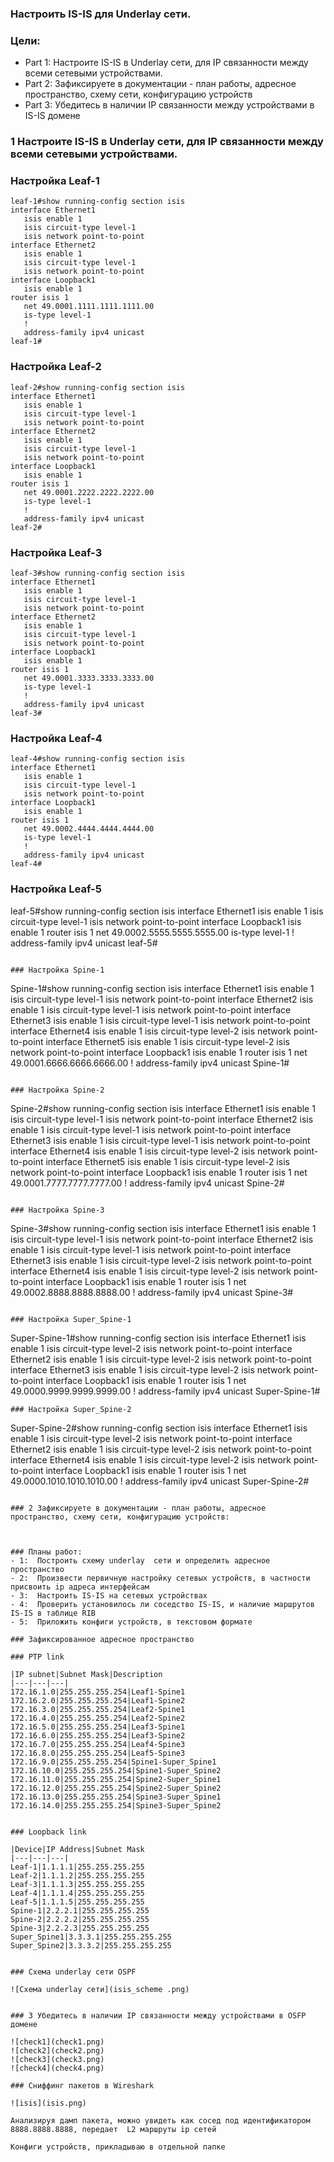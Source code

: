 ### Настроить IS-IS для Underlay сети.

### Цели: 

- Part 1: Настроите IS-IS в Underlay сети, для IP связанности между всеми сетевыми устройствами.
- Part 2: Зафиксируете в документации - план работы, адресное пространство, схему сети, конфигурацию устройств
- Part 3: Убедитесь в наличии IP связанности между устройствами в IS-IS домене


###  1 Настроите IS-IS в Underlay сети, для IP связанности между всеми сетевыми устройствами.

### Настройка Leaf-1

```
leaf-1#show running-config section isis
interface Ethernet1
   isis enable 1
   isis circuit-type level-1
   isis network point-to-point
interface Ethernet2
   isis enable 1
   isis circuit-type level-1
   isis network point-to-point
interface Loopback1
   isis enable 1
router isis 1
   net 49.0001.1111.1111.1111.00
   is-type level-1
   !
   address-family ipv4 unicast
leaf-1#
```

### Настройка Leaf-2

```
leaf-2#show running-config section isis
interface Ethernet1
   isis enable 1
   isis circuit-type level-1
   isis network point-to-point
interface Ethernet2
   isis enable 1
   isis circuit-type level-1
   isis network point-to-point
interface Loopback1
   isis enable 1
router isis 1
   net 49.0001.2222.2222.2222.00
   is-type level-1
   !
   address-family ipv4 unicast
leaf-2#
```

### Настройка Leaf-3

```
leaf-3#show running-config section isis
interface Ethernet1
   isis enable 1
   isis circuit-type level-1
   isis network point-to-point
interface Ethernet2
   isis enable 1
   isis circuit-type level-1
   isis network point-to-point
interface Loopback1
   isis enable 1
router isis 1
   net 49.0001.3333.3333.3333.00
   is-type level-1
   !
   address-family ipv4 unicast
leaf-3#
```

### Настройка Leaf-4

```
leaf-4#show running-config section isis
interface Ethernet1
   isis enable 1
   isis circuit-type level-1
   isis network point-to-point
interface Loopback1
   isis enable 1
router isis 1
   net 49.0002.4444.4444.4444.00
   is-type level-1
   !
   address-family ipv4 unicast
leaf-4#
```
### Настройка Leaf-5

leaf-5#show running-config section isis
interface Ethernet1
   isis enable 1
   isis circuit-type level-1
   isis network point-to-point
interface Loopback1
   isis enable 1
router isis 1
   net 49.0002.5555.5555.5555.00
   is-type level-1
   !
   address-family ipv4 unicast
leaf-5#
```

### Настройка Spine-1

```
Spine-1#show running-config section isis
interface Ethernet1
   isis enable 1
   isis circuit-type level-1
   isis network point-to-point
interface Ethernet2
   isis enable 1
   isis circuit-type level-1
   isis network point-to-point
interface Ethernet3
   isis enable 1
   isis circuit-type level-1
   isis network point-to-point
interface Ethernet4
   isis enable 1
   isis circuit-type level-2
   isis network point-to-point
interface Ethernet5
   isis enable 1
   isis circuit-type level-2
   isis network point-to-point
interface Loopback1
   isis enable 1
router isis 1
   net 49.0001.6666.6666.6666.00
   !
   address-family ipv4 unicast
Spine-1#
```

### Настройка Spine-2

```
Spine-2#show running-config section isis
interface Ethernet1
   isis enable 1
   isis circuit-type level-1
   isis network point-to-point
interface Ethernet2
   isis enable 1
   isis circuit-type level-1
   isis network point-to-point
interface Ethernet3
   isis enable 1
   isis circuit-type level-1
   isis network point-to-point
interface Ethernet4
   isis enable 1
   isis circuit-type level-2
   isis network point-to-point
interface Ethernet5
   isis enable 1
   isis circuit-type level-2
   isis network point-to-point
interface Loopback1
   isis enable 1
router isis 1
   net 49.0001.7777.7777.7777.00
   !
   address-family ipv4 unicast
Spine-2#
```

### Настройка Spine-3

```
Spine-3#show running-config section isis
interface Ethernet1
   isis enable 1
   isis circuit-type level-1
   isis network point-to-point
interface Ethernet2
   isis enable 1
   isis circuit-type level-1
   isis network point-to-point
interface Ethernet3
   isis enable 1
   isis circuit-type level-2
   isis network point-to-point
interface Ethernet4
   isis enable 1
   isis circuit-type level-2
   isis network point-to-point
interface Loopback1
   isis enable 1
router isis 1
   net 49.0002.8888.8888.8888.00
   !
   address-family ipv4 unicast
Spine-3#
```

### Настройка Super_Spine-1

```
Super-Spine-1#show running-config section isis
interface Ethernet1
   isis enable 1
   isis circuit-type level-2
   isis network point-to-point
interface Ethernet2
   isis enable 1
   isis circuit-type level-2
   isis network point-to-point
interface Ethernet3
   isis enable 1
   isis circuit-type level-2
   isis network point-to-point
interface Loopback1
   isis enable 1
router isis 1
   net 49.0000.9999.9999.9999.00
   !
   address-family ipv4 unicast
Super-Spine-1#
```
### Настройка Super_Spine-2

```
Super-Spine-2#show running-config section isis
interface Ethernet1
   isis enable 1
   isis circuit-type level-2
   isis network point-to-point
interface Ethernet2
   isis enable 1
   isis circuit-type level-2
   isis network point-to-point
interface Ethernet4
   isis enable 1
   isis circuit-type level-2
   isis network point-to-point
interface Loopback1
   isis enable 1
router isis 1
   net 49.0000.1010.1010.1010.00
   !
   address-family ipv4 unicast
Super-Spine-2#
```

### 2 Зафиксируете в документации - план работы, адресное пространство, схему сети, конфигурацию устройств:



### Планы работ:
- 1:  Построить схему underlay  сети и определить адресное пространство
- 2:  Произвести первичную настройку сетевых устройств, в частности присвоить ip адреса интерфейсам  
- 3:  Настроить IS-IS на сетевых устройствах 
- 4:  Проверить установилось ли соседство IS-IS, и наличие маршрутов IS-IS в таблице RIB
- 5:  Приложить конфиги устройств, в текстовом формате

### Зафиксированное адресное пространство

### PTP link

|IP subnet|Subnet Mask|Description
|---|---|---|
172.16.1.0|255.255.255.254|Leaf1-Spine1
172.16.2.0|255.255.255.254|Leaf1-Spine2
172.16.3.0|255.255.255.254|Leaf2-Spine1
172.16.4.0|255.255.255.254|Leaf2-Spine2
172.16.5.0|255.255.255.254|Leaf3-Spine1
172.16.6.0|255.255.255.254|Leaf3-Spine2
172.16.7.0|255.255.255.254|Leaf4-Spine3
172.16.8.0|255.255.255.254|Leaf5-Spine3
172.16.9.0|255.255.255.254|Spine1-Super_Spine1
172.16.10.0|255.255.255.254|Spine1-Super_Spine2
172.16.11.0|255.255.255.254|Spine2-Super_Spine1
172.16.12.0|255.255.255.254|Spine2-Super_Spine2
172.16.13.0|255.255.255.254|Spine3-Super_Spine1
172.16.14.0|255.255.255.254|Spine3-Super_Spine2


### Loopback link

|Device|IP Address|Subnet Mask
|---|---|---|
Leaf-1|1.1.1.1|255.255.255.255
Leaf-2|1.1.1.2|255.255.255.255
Leaf-3|1.1.1.3|255.255.255.255
Leaf-4|1.1.1.4|255.255.255.255
Leaf-5|1.1.1.5|255.255.255.255
Spine-1|2.2.2.1|255.255.255.255
Spine-2|2.2.2.2|255.255.255.255
Spine-3|2.2.2.3|255.255.255.255
Super_Spine1|3.3.3.1|255.255.255.255
Super_Spine2|3.3.3.2|255.255.255.255


### Схема underlay сети OSPF

![Схема underlay сети](isis_scheme .png)


### 3 Убедитесь в наличии IP связанности между устройствами в OSFP домене

![check1](check1.png)
![check2](check2.png)
![check3](check3.png)
![check4](check4.png)

### Сниффинг пакетов в Wireshark

![isis](isis.png)

Анализируя дамп пакета, можно увидеть как сосед под идентификатором 8888.8888.8888, передает  L2 маршруты ip сетей

Конфиги устройств, прикладываю в отдельной папке







